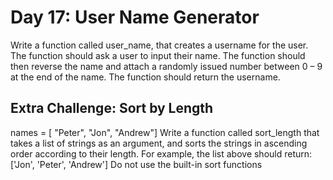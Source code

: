 # Day 17: User Name Generator
Write a function called user_name, that creates a username
for the user. The function should ask a user to input their name.
The function should then reverse the name and attach a
randomly issued number between 0 – 9 at the end of the name.
The function should return the username.

## Extra Challenge: Sort by Length
names = [ "Peter", "Jon", "Andrew"]
Write a function called sort_length that takes a list of strings
as an argument, and sorts the strings in ascending order
according to their length. For example, the list above should
return:
['Jon', 'Peter', 'Andrew']
Do not use the built-in sort functions